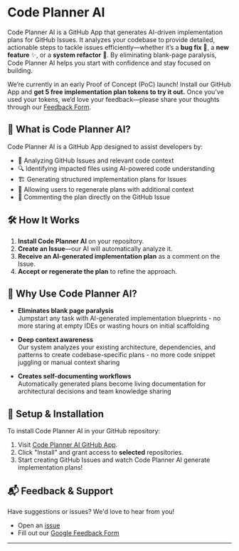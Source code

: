 # Code Planner AI

Code Planner AI is a GitHub App that generates AI-driven implementation plans for GitHub Issues. It analyzes your codebase to provide detailed, actionable steps to tackle issues efficiently—whether it’s a **bug fix 🐞**, a **new feature** ✨, or a **system refactor** 🔧. By eliminating blank-page paralysis, Code Planner AI helps you start with confidence and stay focused on building. 

We’re currently in an early Proof of Concept (PoC) launch! Install our GitHub App and **get 5 free implementation plan tokens to try it out.** Once you’ve used your tokens, we’d love your feedback—please share your thoughts through our [Feedback Form](https://docs.google.com/forms/d/e/1FAIpQLSeRw94saT95oVoFZBThf61tOL13QQYNa28rDRx4oamCeHxwGg/viewform?usp=sharing).

## 🚀 What is Code Planner AI?
Code Planner AI is a GitHub App designed to assist developers by:
- 📝 Analyzing GitHub Issues and relevant code context
- 🔍 Identifying impacted files using AI-powered code understanding
- 🏗️ Generating structured implementation plans for Issues
- 🔄 Allowing users to regenerate plans with additional context
- 📌 Commenting the plan directly on the GitHub Issue

## 🛠️ How It Works
1. **Install Code Planner AI** on your repository.
2. **Create an Issue**—our AI will automatically analyze it.
3. **Receive an AI-generated implementation plan** as a comment on the Issue.
4. **Accept or regenerate the plan** to refine the approach.

## 🎯 Why Use Code Planner AI?

- **Eliminates blank page paralysis**  
Jumpstart any task with AI-generated implementation blueprints - no more staring at empty IDEs or wasting hours on initial scaffolding

- **Deep context awareness**  
Our system analyzes your existing architecture, dependencies, and patterns to create codebase-specific plans - no more code snippet juggling or manual context sharing

- **Creates self-documenting workflows**  
Automatically generated plans become living documentation for architectural decisions and team knowledge sharing

## 🔧 Setup & Installation
To install Code Planner AI in your GitHub repository:
1. Visit [Code Planner AI GitHub App](https://github.com/apps/code-planner-ai).
2. Click "Install" and grant access to **selected** repositories.
3. Start creating GitHub Issues and watch Code Planner AI generate implementation plans!

## 📬 Feedback & Support
Have suggestions or issues? We'd love to hear from you!
- Open an [issue](https://github.com/Code-Planner-AI/issue-tracker/issues)
- Fill out our [Google Feedback Form](https://docs.google.com/forms/d/e/1FAIpQLSeRw94saT95oVoFZBThf61tOL13QQYNa28rDRx4oamCeHxwGg/viewform?usp=sharing) 

---



